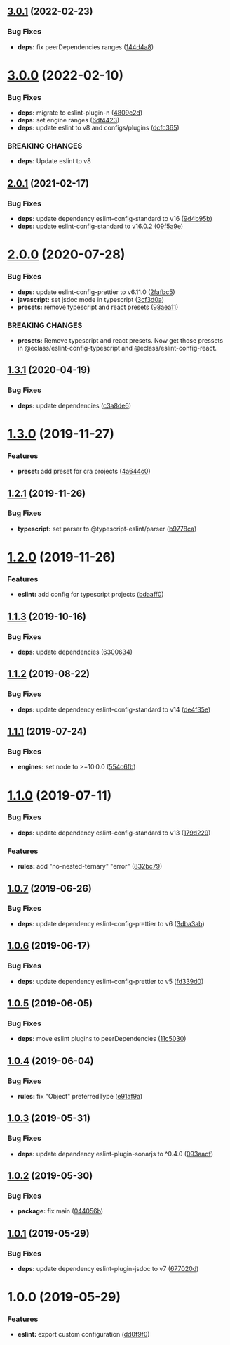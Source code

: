 ## [3.0.1](https://github.com/eclass/eslint-config/compare/v3.0.0...v3.0.1) (2022-02-23)


### Bug Fixes

* **deps:** fix peerDependencies ranges ([144d4a8](https://github.com/eclass/eslint-config/commit/144d4a864534c0eaf8a47f68e17bce23131a111f))

# [3.0.0](https://github.com/eclass/eslint-config/compare/v2.0.1...v3.0.0) (2022-02-10)


### Bug Fixes

* **deps:** migrate to eslint-plugin-n ([4809c2d](https://github.com/eclass/eslint-config/commit/4809c2d907219feef5bcf927c69258e6e917bfd9))
* **deps:** set engine ranges ([6df4423](https://github.com/eclass/eslint-config/commit/6df4423e5c440c4ec465e389763b1701e9111cb4))
* **deps:** update eslint to v8 and configs/plugins ([dcfc365](https://github.com/eclass/eslint-config/commit/dcfc3655a2fda0091cf0dc2546e1f5dcdc98b13d))


### BREAKING CHANGES

* **deps:** Update eslint to v8

## [2.0.1](https://github.com/eclass/eslint-config/compare/v2.0.0...v2.0.1) (2021-02-17)

### Bug Fixes

- **deps:** update dependency eslint-config-standard to v16 ([9d4b95b](https://github.com/eclass/eslint-config/commit/9d4b95b8e204f97da38275bf4c2803caa69a3f9f))
- **deps:** update eslint-config-standard to v16.0.2 ([09f5a9e](https://github.com/eclass/eslint-config/commit/09f5a9e5cb17b69d1b128689ae9505bd72bd6ad1))

# [2.0.0](https://github.com/eclass/eslint-config/compare/v1.3.1...v2.0.0) (2020-07-28)

### Bug Fixes

- **deps:** update eslint-config-prettier to v6.11.0 ([2fafbc5](https://github.com/eclass/eslint-config/commit/2fafbc549e62b8334d00dd9cfc1292a3ec3773d0))
- **javascript:** set jsdoc mode in typescript ([3cf3d0a](https://github.com/eclass/eslint-config/commit/3cf3d0a294e6459e9925e064c2429b847c31a636))
- **presets:** remove typescript and react presets ([98aea11](https://github.com/eclass/eslint-config/commit/98aea11cfe5c204b27be7df31ae121b96e3c661e))

### BREAKING CHANGES

- **presets:** Remove typescript and react presets.
  Now get those pressets in @eclass/eslint-config-typescript and
  @eclass/eslint-config-react.

## [1.3.1](https://github.com/eclass/eslint-config/compare/v1.3.0...v1.3.1) (2020-04-19)

### Bug Fixes

- **deps:** update dependencies ([c3a8de6](https://github.com/eclass/eslint-config/commit/c3a8de6a298237fd2b69aa36a17f2be0de2bd64f))

# [1.3.0](https://github.com/eclass/eslint-config/compare/v1.2.1...v1.3.0) (2019-11-27)

### Features

- **preset:** add preset for cra projects ([4a644c0](https://github.com/eclass/eslint-config/commit/4a644c0aac45ed2e3eb33dcbab7b0b12964ea55e))

## [1.2.1](https://github.com/eclass/eslint-config/compare/v1.2.0...v1.2.1) (2019-11-26)

### Bug Fixes

- **typescript:** set parser to @typescript-eslint/parser ([b9778ca](https://github.com/eclass/eslint-config/commit/b9778caece8675839835f9c191739322b1a646d7))

# [1.2.0](https://github.com/eclass/eslint-config/compare/v1.1.3...v1.2.0) (2019-11-26)

### Features

- **eslint:** add config for typescript projects ([bdaaff0](https://github.com/eclass/eslint-config/commit/bdaaff0e0f11b7f60097cf326067d3dccb89b487))

## [1.1.3](https://github.com/eclass/eslint-config/compare/v1.1.2...v1.1.3) (2019-10-16)

### Bug Fixes

- **deps:** update dependencies ([6300634](https://github.com/eclass/eslint-config/commit/6300634e6af2ecedf5a4b807f82e9077ffa82ab8))

## [1.1.2](https://github.com/eclass/eslint-config/compare/v1.1.1...v1.1.2) (2019-08-22)

### Bug Fixes

- **deps:** update dependency eslint-config-standard to v14 ([de4f35e](https://github.com/eclass/eslint-config/commit/de4f35e))

## [1.1.1](https://github.com/eclass/eslint-config/compare/v1.1.0...v1.1.1) (2019-07-24)

### Bug Fixes

- **engines:** set node to >=10.0.0 ([554c6fb](https://github.com/eclass/eslint-config/commit/554c6fb))

# [1.1.0](https://github.com/eclass/eslint-config/compare/v1.0.7...v1.1.0) (2019-07-11)

### Bug Fixes

- **deps:** update dependency eslint-config-standard to v13 ([179d229](https://github.com/eclass/eslint-config/commit/179d229))

### Features

- **rules:** add "no-nested-ternary" "error" ([832bc79](https://github.com/eclass/eslint-config/commit/832bc79))

## [1.0.7](https://github.com/eclass/eslint-config/compare/v1.0.6...v1.0.7) (2019-06-26)

### Bug Fixes

- **deps:** update dependency eslint-config-prettier to v6 ([3dba3ab](https://github.com/eclass/eslint-config/commit/3dba3ab))

## [1.0.6](https://github.com/eclass/eslint-config/compare/v1.0.5...v1.0.6) (2019-06-17)

### Bug Fixes

- **deps:** update dependency eslint-config-prettier to v5 ([fd339d0](https://github.com/eclass/eslint-config/commit/fd339d0))

## [1.0.5](https://github.com/eclass/eslint-config/compare/v1.0.4...v1.0.5) (2019-06-05)

### Bug Fixes

- **deps:** move eslint plugins to peerDependencies ([11c5030](https://github.com/eclass/eslint-config/commit/11c5030))

## [1.0.4](https://github.com/eclass/eslint-config/compare/v1.0.3...v1.0.4) (2019-06-04)

### Bug Fixes

- **rules:** fix "Object" preferredType ([e91af9a](https://github.com/eclass/eslint-config/commit/e91af9a))

## [1.0.3](https://github.com/eclass/eslint-config/compare/v1.0.2...v1.0.3) (2019-05-31)

### Bug Fixes

- **deps:** update dependency eslint-plugin-sonarjs to ^0.4.0 ([093aadf](https://github.com/eclass/eslint-config/commit/093aadf))

## [1.0.2](https://github.com/eclass/eslint-config/compare/v1.0.1...v1.0.2) (2019-05-30)

### Bug Fixes

- **package:** fix main ([044056b](https://github.com/eclass/eslint-config/commit/044056b))

## [1.0.1](https://github.com/eclass/eslint-config/compare/v1.0.0...v1.0.1) (2019-05-29)

### Bug Fixes

- **deps:** update dependency eslint-plugin-jsdoc to v7 ([677020d](https://github.com/eclass/eslint-config/commit/677020d))

# 1.0.0 (2019-05-29)

### Features

- **eslint:** export custom configuration ([dd0f9f0](https://github.com/eclass/eslint-config/commit/dd0f9f0))
